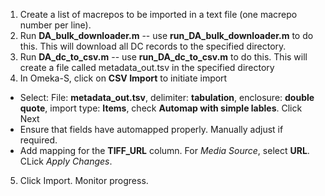1. Create a list of macrepos to be imported in a text file (one macrepo number per line). 
2. Run **DA_bulk_downloader.m** -- use **run_DA_bulk_downloader.m** to do this. This will download all DC records to the specified directory.
3. Run **DA_dc_to_csv.m** -- use **run_DA_dc_to_csv.m** to do this. This will create a file called metadata_out.tsv in the specified directory
4. In Omeka-S, click on **CSV Import** to initiate import
  - Select: File: **metadata_out.tsv**, delimiter: **tabulation**, enclosure: **double quote**, import type: **Items**, check **Automap with simple lables**. Click Next
  - Ensure that fields have automapped properly. Manually adjust if required. 
  - Add mapping for the **TIFF_URL** column. For *Media Source*, select **URL**. CLick *Apply Changes*.
5. Click Import. Monitor progress.